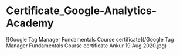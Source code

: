 # Certificate_Google-Analytics-Academy

![Google Tag Manager Fundamentals Course certificate](/Google Tag Manager Fundamentals Course certificate Ankur 19 Aug 2020.jpg)
